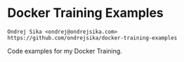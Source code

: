 # Docker Training Examples

    Ondrej Sika <ondrej@ondrejsika.com>
    https://github.com/ondrejsika/docker-training-examples

Code examples for my Docker Training.

